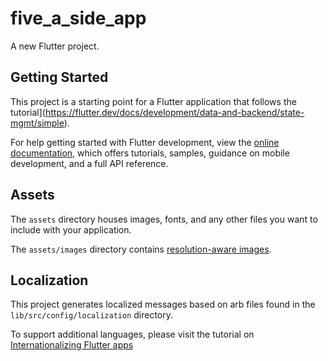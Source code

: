 # five_a_side_app

A new Flutter project.

## Getting Started

This project is a starting point for a Flutter application that follows the
tutorial](https://flutter.dev/docs/development/data-and-backend/state-mgmt/simple).

For help getting started with Flutter development, view the
[online documentation](https://flutter.dev/docs), which offers tutorials,
samples, guidance on mobile development, and a full API reference.

## Assets

The `assets` directory houses images, fonts, and any other files you want to
include with your application.

The `assets/images` directory contains [resolution-aware
images](https://flutter.dev/docs/development/ui/assets-and-images#resolution-aware).

## Localization

This project generates localized messages based on arb files found in
the `lib/src/config/localization` directory.

To support additional languages, please visit the tutorial on
[Internationalizing Flutter
apps](https://flutter.dev/docs/development/accessibility-and-localization/internationalization)
